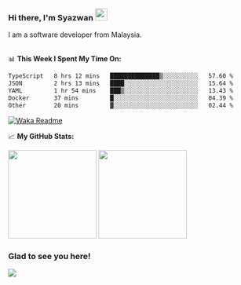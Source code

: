 ### Hi there, I'm Syazwan <img src="https://media.giphy.com/media/hvRJCLFzcasrR4ia7z/giphy.gif" width="25px">
I am a software developer from Malaysia.
<br/><br/>

📊 **This Week I Spent My Time On:**
<!--START_SECTION:waka-->

```txt
TypeScript   8 hrs 12 mins   ██████████████▒░░░░░░░░░░   57.60 %
JSON         2 hrs 13 mins   ████░░░░░░░░░░░░░░░░░░░░░   15.64 %
YAML         1 hr 54 mins    ███▒░░░░░░░░░░░░░░░░░░░░░   13.43 %
Docker       37 mins         █░░░░░░░░░░░░░░░░░░░░░░░░   04.39 %
Other        20 mins         ▓░░░░░░░░░░░░░░░░░░░░░░░░   02.44 %
```

<!--END_SECTION:waka-->
[![Waka Readme](https://github.com/syazwanz/syazwanz/actions/workflows/wakatime.yml/badge.svg)](https://github.com/syazwanz/syazwanz/actions/workflows/wakatime.yml)

📈 **My GitHub Stats:**

<p>
  <img height="180em" src="https://github-readme-stats.vercel.app/api?username=syazwanz&show_icons=true&hide_border=false&&count_private=true&include_all_commits=true" />
  <img height="180em" src="https://github-readme-stats.vercel.app/api/top-langs/?username=syazwanz&exclude_repo=KNN-Image-Classification&show_icons=true&hide_border=false&layout=compact&langs_count=8"/>
</p>

### Glad to see you here!
![](https://visitor-badge.glitch.me/badge?page_id=syazwanz.syazwanz)
